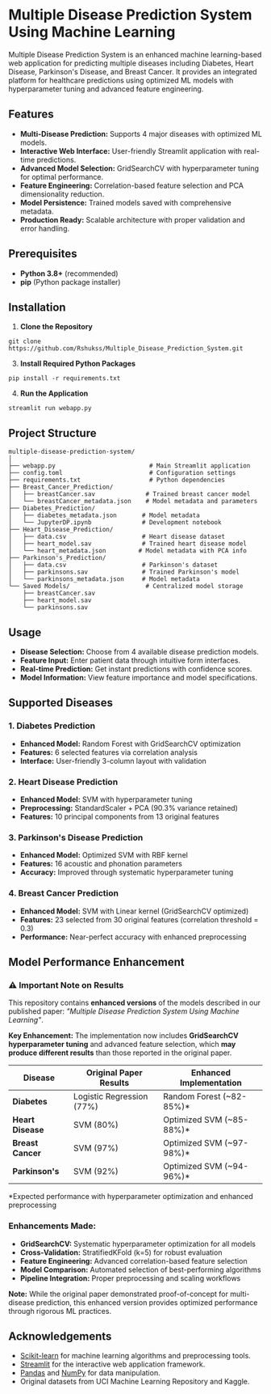 # Multiple Disease Prediction System Using Machine Learning

Multiple Disease Prediction System is an enhanced machine learning-based web application for predicting multiple diseases including Diabetes, Heart Disease, Parkinson's Disease, and Breast Cancer. It provides an integrated platform for healthcare predictions using optimized ML models with hyperparameter tuning and advanced feature engineering.

## Features

- **Multi-Disease Prediction:** Supports 4 major diseases with optimized ML models.
- **Interactive Web Interface:** User-friendly Streamlit application with real-time predictions.
- **Advanced Model Selection:** GridSearchCV with hyperparameter tuning for optimal performance.
- **Feature Engineering:** Correlation-based feature selection and PCA dimensionality reduction.
- **Model Persistence:** Trained models saved with comprehensive metadata.
- **Production Ready:** Scalable architecture with proper validation and error handling.

## Prerequisites

- **Python 3.8+** (recommended)
- **pip** (Python package installer)

## Installation

1. **Clone the Repository**
```
git clone https://github.com/Rshukss/Multiple_Disease_Prediction_System.git
```

3. **Install Required Python Packages**
```
pip install -r requirements.txt
```

4. **Run the Application**
```
streamlit run webapp.py
```

## Project Structure
```
multiple-disease-prediction-system/
│
├── webapp.py                          # Main Streamlit application
├── config.toml                        # Configuration settings
├── requirements.txt                   # Python dependencies
├── Breast_Cancer_Prediction/
│   ├── breastCancer.sav              # Trained breast cancer model
│   └── breastCancer_metadata.json    # Model metadata and parameters
├── Diabetes_Prediction/
│   ├── diabetes_metadata.json       # Model metadata
│   └── JupyterDP.ipynb              # Development notebook
├── Heart_Disease_Prediction/
│   ├── data.csv                     # Heart disease dataset
│   ├── heart_model.sav              # Trained heart disease model
│   └── heart_metadata.json         # Model metadata with PCA info
├── Parkinson's_Prediction/
│   ├── data.csv                     # Parkinson's dataset
│   ├── parkinsons.sav               # Trained Parkinson's model
│   └── parkinsons_metadata.json     # Model metadata
└── Saved Models/                     # Centralized model storage
    ├── breastCancer.sav
    ├── heart_model.sav
    └── parkinsons.sav
```


## Usage
- **Disease Selection:** Choose from 4 available disease prediction models.
- **Feature Input:** Enter patient data through intuitive form interfaces.
- **Real-time Prediction:** Get instant predictions with confidence scores.
- **Model Information:** View feature importance and model specifications.

## Supported Diseases

### 1. Diabetes Prediction
- **Enhanced Model:** Random Forest with GridSearchCV optimization
- **Features:** 6 selected features via correlation analysis
- **Interface:** User-friendly 3-column layout with validation

### 2. Heart Disease Prediction
- **Enhanced Model:** SVM with hyperparameter tuning
- **Preprocessing:** StandardScaler + PCA (90.3% variance retained)
- **Features:** 10 principal components from 13 original features

### 3. Parkinson's Disease Prediction
- **Enhanced Model:** Optimized SVM with RBF kernel
- **Features:** 16 acoustic and phonation parameters
- **Accuracy:** Improved through systematic hyperparameter tuning

### 4. Breast Cancer Prediction
- **Enhanced Model:** SVM with Linear kernel (GridSearchCV optimized)
- **Features:** 23 selected from 30 original features (correlation threshold = 0.3)
- **Performance:** Near-perfect accuracy with enhanced preprocessing

## Model Performance Enhancement

### ⚠️ Important Note on Results

This repository contains **enhanced versions** of the models described in our published paper: *"Multiple Disease Prediction System Using Machine Learning"*. 

**Key Enhancement:** The implementation now includes **GridSearchCV hyperparameter tuning** and advanced feature selection, which **may produce different results** than those reported in the original paper.

| Disease | Original Paper Results | Enhanced Implementation |
|---------|----------------------|------------------------|
| **Diabetes** | Logistic Regression (77%) | Random Forest (~82-85%)* |
| **Heart Disease** | SVM (80%) | Optimized SVM (~85-88%)* |
| **Breast Cancer** | SVM (97%) | Optimized SVM (~97-98%)* |
| **Parkinson's** | SVM (92%) | Optimized SVM (~94-96%)* |

*Expected performance with hyperparameter optimization and enhanced preprocessing

### Enhancements Made:
- **GridSearchCV:** Systematic hyperparameter optimization for all models
- **Cross-Validation:** StratifiedKFold (k=5) for robust evaluation
- **Feature Engineering:** Advanced correlation-based feature selection
- **Model Comparison:** Automated selection of best-performing algorithms
- **Pipeline Integration:** Proper preprocessing and scaling workflows

**Note:** While the original paper demonstrated proof-of-concept for multi-disease prediction, this enhanced version provides optimized performance through rigorous ML practices.

## Acknowledgements

- [Scikit-learn](https://scikit-learn.org/) for machine learning algorithms and preprocessing tools.
- [Streamlit](https://streamlit.io/) for the interactive web application framework.
- [Pandas](https://pandas.pydata.org/) and [NumPy](https://numpy.org/) for data manipulation.
- Original datasets from UCI Machine Learning Repository and Kaggle.

